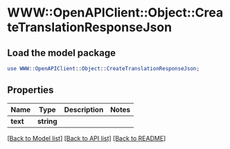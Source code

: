 # WWW::OpenAPIClient::Object::CreateTranslationResponseJson

## Load the model package
```perl
use WWW::OpenAPIClient::Object::CreateTranslationResponseJson;
```

## Properties
Name | Type | Description | Notes
------------ | ------------- | ------------- | -------------
**text** | **string** |  | 

[[Back to Model list]](../README.md#documentation-for-models) [[Back to API list]](../README.md#documentation-for-api-endpoints) [[Back to README]](../README.md)


